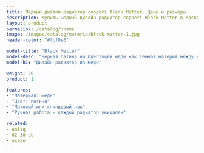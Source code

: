 ```yaml
---
title: Медный дизайн радиатор copperi Black Matter. Цены и размеры.
description: Купить медный дизайн радиатор copperi Black Matter в Москве по ценам производителя.
layout: product
permalink: /catalog/:name
image: /images/catalog/materia/black-matter-1.jpg
header-color: "#fcf0e3"

model-title: "Black Matter"
model-desc: "Черная патина на блестящей меди как темная материя между сияющими галактиками. Радиатор покрыт матовым или глянцевым лаком, чтобы сохранить рисунок неизменным."
model-h1: "Дизайн радиатор из меди"

weight: 30
product: 1

features:
- "Материал: медь"
- "Цвет: патина"
- "Матовый или глянцевый лак"
- "Ручная работа - каждый радиатор уникален"

related:
- antiq
- 62-38-cu
- ocean
---
```

